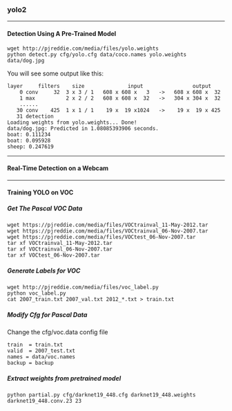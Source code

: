 ### yolo2
---
#### Detection Using A Pre-Trained Model
```
wget http://pjreddie.com/media/files/yolo.weights
python detect.py cfg/yolo.cfg data/coco.names yolo.weights data/dog.jpg
```
You will see some output like this:
```
layer     filters    size              input                output
    0 conv     32  3 x 3 / 1   608 x 608 x   3   ->   608 x 608 x  32
    1 max          2 x 2 / 2   608 x 608 x  32   ->   304 x 304 x  32
    ......
   30 conv    425  1 x 1 / 1    19 x  19 x1024   ->    19 x  19 x 425
   31 detection
Loading weights from yolo.weights... Done!
data/dog.jpg: Predicted in 1.08085393906 seconds.
boat: 0.111234
boat: 0.095928
sheep: 0.247619
```

---
#### Real-Time Detection on a Webcam

---

#### Training YOLO on VOC
##### Get The Pascal VOC Data
```
wget https://pjreddie.com/media/files/VOCtrainval_11-May-2012.tar
wget https://pjreddie.com/media/files/VOCtrainval_06-Nov-2007.tar
wget https://pjreddie.com/media/files/VOCtest_06-Nov-2007.tar
tar xf VOCtrainval_11-May-2012.tar
tar xf VOCtrainval_06-Nov-2007.tar
tar xf VOCtest_06-Nov-2007.tar
```
##### Generate Labels for VOC
```
wget http://pjreddie.com/media/files/voc_label.py
python voc_label.py
cat 2007_train.txt 2007_val.txt 2012_*.txt > train.txt
```
##### Modify Cfg for Pascal Data
Change the cfg/voc.data config file
```
train  = train.txt
valid  = 2007_test.txt
names = data/voc.names
backup = backup
```
##### Extract weights from pretrained model
```
python partial.py cfg/darknet19_448.cfg darknet19_448.weights darknet19_448.conv.23 23
```
